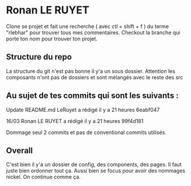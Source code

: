 # Ronan LE RUYET

Clone se projet et fait une recherche ( avec ctl + shift + f ) du terme "rlebhar" pour trouver tous mes commentaires. Checkout la branche qui porte ton nom pour trouver ton projet.

## Structure du repo
La structure du git n'est pas bonne il y'a un sous dossier. 
Attention les composants n'ont pas de dossiers et sont mélangés avec le reste des src


## Au sujet de tes commits qui sont les suivants :

Update README.md
LeRuyet a rédigé il y a 21 heures
6eabf047

16/03
Ronan LE RUYET a rédigé il y a 21 heures
99f4d181

Dommage seul 2 commits et pas de conventional commits utilisés.

## Overall

C'est bien il y'a un dossier de config, des components, des pages. Il faut juste bien ordonner tout ça.
Aussi bien se focus pour avoir des nommages nickel. On continue comme ça.
